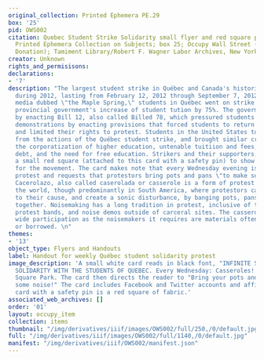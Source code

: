 ```yaml
---
original_collection: Printed Ephemera PE.29
box: '25'
pid: OWS002
citation: Quebec Student Strike Solidarity small flyer and red square pin, 2012; PE.029
  Printed Ephemera Collection on Subjects; box 25; Occupy Wall Street (Robert Reiss
  Donation); Tamiment Library/Robert F. Wagner Labor Archives, New York University
creator: Unknown
rights_and_permisisons:
declarations:
- '7'
description: "The largest student strike in Québec and Canada's historied occurred
  during 2012, lasting from February 12, 2012 through September 7, 2012. In what the
  media dubbed \"the Maple Spring,\" students in Québec went on strike following the
  provincial government's increase of student tution by 75%. The goverment responded
  by enacting Bill 12, also called Billed 78, which pressured students to end their
  demonstrations by enacting provisions that forced students to return to their coursework
  and limited their rights to protest. Students in the United States took inspiration
  from the actions of the Québec student strike, and brought similar critiques about
  the corporatization of higher education, untenable tuitiion and fees, rising student
  debt, and the need for free education. Strikers and their supporters, would affix
  a small red square (attached to this card with a safety pin) to show their solidarity
  for the movement. The card makes note that every Wednesday evening is a casseroles
  protest and requests that protestors bring pots and pans \"to make some noise!\"
  Cacerolazo, also called caserolada or casserole is a form of protest popular around
  the world, though predominantly in South America, where protestors call attention
  to their cause, and create a sonic disturbance, by banging pots, pans, and utensils
  together. Noisemaking has a long tradition in protest, inclusive of the use of song,
  protest bands, and noise demos outside of carceral sites. The casserole invites
  wide participation as the noisemakers it requires are materials often easily found
  or borrowed. \n"
themes:
- '13'
object_type: Flyers and Handouts
label: Handout for weekly Québec student solidarity protest
image_description: 'A small white card reads in black font, "INFINITE STRIKE // NYC
  SOLIDARITY WITH THE STUDENTS OF QUEBEC. Every Wednesday: Casseroles! 8pm -- Washington
  Square Park. The card then directs the reader to "Bring your pots and pans to make
  some noise!" The card includes Facebook and Twitter accounts and affixed to the
  card with a safety pin is a red square of fabric.'
associated_web_archives: []
order: '01'
layout: occupy_item
collection: items
thumbnail: "/img/derivatives/iiif/images/OWS002/full/250,/0/default.jpg"
full: "/img/derivatives/iiif/images/OWS002/full/1140,/0/default.jpg"
manifest: "/img/derivatives/iiif/OWS002/manifest.json"
---
```

